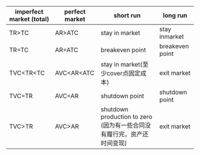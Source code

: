 | imperfect market  (total) | perfect market | short run                                                    | long run        |
| ------------------------- | -------------- | ------------------------------------------------------------ | --------------- |
| TR>TC                     | AR>ATC         | stay in market                                               | stay inmarket   |
| TR=TC                     | AR=ATC         | breakeven point                                              | breakeven point |
| TVC<TR<TC                 | AVC<AR<ATC     | stay in market(至少cover点固定成本)                          | exit market     |
| TVC=TR                    | AVC=AR         | shutdown point                                               | shutdown point  |
| TVC>TR                    | AVC>AR         | shutdown production to  zero (因为有一些合同没有履行完，资产还时间变现) | exit market     |

